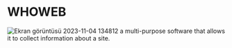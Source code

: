 # WHOWEB
![Ekran görüntüsü 2023-11-04 134812](https://github.com/thebunjo/wh0wEb/assets/138582603/6f8c78f3-7856-41cf-bfdf-bed7fe29b357)
 a multi-purpose software that allows it to collect information about a site.
